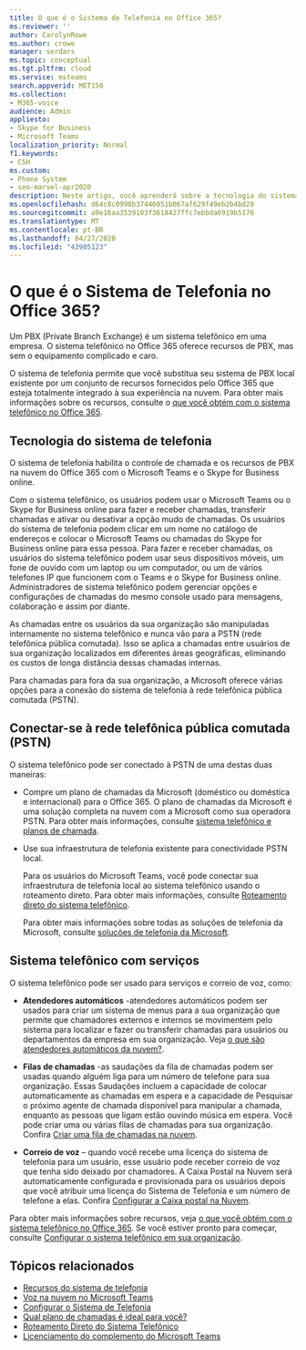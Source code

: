 ```yaml
---
title: O que é o Sistema de Telefonia no Office 365?
ms.reviewer: ''
author: CarolynRowe
ms.author: crowe
manager: serdars
ms.topic: conceptual
ms.tgt.pltfrm: cloud
ms.service: msteams
search.appverid: MET150
ms.collection:
- M365-voice
audience: Admin
appliesto:
- Skype for Business
- Microsoft Teams
localization_priority: Normal
f1.keywords:
- CSH
ms.custom:
- Phone System
- seo-marvel-apr2020
description: Neste artigo, você aprenderá sobre a tecnologia do sistema telefônico no Microsoft Office 365.
ms.openlocfilehash: d64c8c0998b37446051b067af629f49eb2b4bd28
ms.sourcegitcommit: a9e16aa3539103f3618427ffc7ebbda6919b5176
ms.translationtype: MT
ms.contentlocale: pt-BR
ms.lasthandoff: 04/27/2020
ms.locfileid: "43905123"
---
```

# <a name="what-is-phone-system-in-office-365"></a>O que é o Sistema de Telefonia no Office 365?

Um PBX (Private Branch Exchange) é um sistema telefônico em uma empresa. O sistema telefônico no Office 365 oferece recursos de PBX, mas sem o equipamento complicado e caro. 

O sistema de telefonia permite que você substitua seu sistema de PBX local existente por um conjunto de recursos fornecidos pelo Office 365 que esteja totalmente integrado à sua experiência na nuvem. Para obter mais informações sobre os recursos, consulte o [que você obtém com o sistema telefônico no Office 365](here-s-what-you-get-with-phone-system.md).

## <a name="phone-system-technology"></a>Tecnologia do sistema de telefonia

O sistema de telefonia habilita o controle de chamada e os recursos de PBX na nuvem do Office 365 com o Microsoft Teams e o Skype for Business online. 
  
Com o sistema telefônico, os usuários podem usar o Microsoft Teams ou o Skype for Business online para fazer e receber chamadas, transferir chamadas e ativar ou desativar a opção mudo de chamadas. Os usuários do sistema de telefonia podem clicar em um nome no catálogo de endereços e colocar o Microsoft Teams ou chamadas do Skype for Business online para essa pessoa. Para fazer e receber chamadas, os usuários do sistema telefônico podem usar seus dispositivos móveis, um fone de ouvido com um laptop ou um computador, ou um de vários telefones IP que funcionem com o Teams e o Skype for Business online. Administradores de sistema telefônico podem gerenciar opções e configurações de chamadas do mesmo console usado para mensagens, colaboração e assim por diante.
  
As chamadas entre os usuários da sua organização são manipuladas internamente no sistema telefônico e nunca vão para a PSTN (rede telefônica pública comutada). Isso se aplica a chamadas entre usuários de sua organização localizados em diferentes áreas geográficas, eliminando os custos de longa distância dessas chamadas internas.

Para chamadas para fora da sua organização, a Microsoft oferece várias opções para a conexão do sistema de telefonia à rede telefônica pública comutada (PSTN).

## <a name="connect-to-the-public-switched-telephone-network-pstn"></a>Conectar-se à rede telefônica pública comutada (PSTN)
  
O sistema telefônico pode ser conectado à PSTN de uma destas duas maneiras:
  
- Compre um plano de chamadas da Microsoft (doméstico ou doméstica e internacional) para o Office 365. O plano de chamadas da Microsoft é uma solução completa na nuvem com a Microsoft como sua operadora PSTN. Para obter mais informações, consulte [sistema telefônico e planos de chamada](calling-plan-landing-page.md).

- Use sua infraestrutura de telefonia existente para conectividade PSTN local.

  Para os usuários do Microsoft Teams, você pode conectar sua infraestrutura de telefonia local ao sistema telefônico usando o roteamento direto. Para obter mais informações, consulte [Roteamento direto do sistema telefônico](direct-routing-landing-page.md).

  Para obter mais informações sobre todas as soluções de telefonia da Microsoft, consulte [soluções de telefonia da Microsoft](https://docs.microsoft.com/SkypeForBusiness/hybrid/msft-telephony-solutions).


## <a name="phone-system-with-services"></a>Sistema telefônico com serviços

 O sistema telefônico pode ser usado para serviços e correio de voz, como:

- **Atendedores automáticos** -atendedores automáticos podem ser usados para criar um sistema de menus para a sua organização que permite que chamadores externos e internos se movimentem pelo sistema para localizar e fazer ou transferir chamadas para usuários ou departamentos da empresa em sua organização. Veja [o que são atendedores automáticos da nuvem?](what-are-phone-system-auto-attendants.md).

- **Filas de chamadas** -as saudações da fila de chamadas podem ser usadas quando alguém liga para um número de telefone para sua organização. Essas Saudações incluem a capacidade de colocar automaticamente as chamadas em espera e a capacidade de Pesquisar o próximo agente de chamada disponível para manipular a chamada, enquanto as pessoas que ligam estão ouvindo música em espera. Você pode criar uma ou várias filas de chamadas para sua organização. Confira [Criar uma fila de chamadas na nuvem](create-a-phone-system-call-queue.md).

- **Correio de voz** – quando você recebe uma licença do sistema de telefonia para um usuário, esse usuário pode receber correio de voz que tenha sido deixado por chamadores. A Caixa Postal na Nuvem será automaticamente configurada e provisionada para os usuários depois que você atribuir uma licença do Sistema de Telefonia e um número de telefone a elas. Confira [Configurar a Caixa postal na Nuvem](set-up-phone-system-voicemail.md).

Para obter mais informações sobre recursos, veja [o que você obtém com o sistema telefônico no Office 365](here-s-what-you-get-with-phone-system.md). Se você estiver pronto para começar, consulte [Configurar o sistema telefônico em sua organização](setting-up-your-phone-system.md).

## <a name="related-topics"></a>Tópicos relacionados

- [Recursos do sistema de telefonia](here-s-what-you-get-with-phone-system.md)
- [Voz na nuvem no Microsoft Teams](cloud-voice-landing-page.md)
- [Configurar o Sistema de Telefonia](setting-up-your-phone-system.md)
- [Qual plano de chamadas é ideal para você?](calling-plan-landing-page.md)
- [Roteamento Direto do Sistema Telefônico](direct-routing-landing-page.md)
- [Licenciamento do complemento do Microsoft Teams](teams-add-on-licensing/microsoft-teams-add-on-licensing.md)

